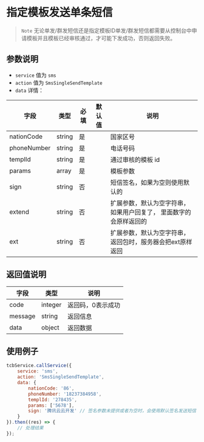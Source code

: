 # 指定模板发送单条短信

> `Note` 无论单发/群发短信还是指定模板ID单发/群发短信都需要从控制台中申请模板并且模板已经审核通过，才可能下发成功，否则返回失败。

## 参数说明

* `service` 值为 `sms`
* `action` 值为 `SmsSingleSendTemplate`
* `data` 详情：

| 字段 | 类型 | 必填 | 默认值 | 说明
| --- | --- | --- | --- | ---
| nationCode | string | 是 | | 国家区号
| phoneNumber | string | 是 | | 电话号码
| templId | string | 是 | | 通过审核的模板 id
| params | array | 是 | | 模板参数
| sign | string | 否 | | 短信签名，如果为空则使用默认的
| extend | string | 否 | | 扩展参数，默认为空字符串，如果用户回复了， 里面数字的会原样返回的
| ext | string | 否 | | 扩展参数，默认为空字符串，返回包时，服务器会把ext原样返回


## 返回值说明

 字段 | 类型 | 说明
| --- | --- | ---
| code | integer | 返回码，0表示成功
| message | string | 返回信息
| data | object | 返回数据

## 使用例子

```js
tcbService.callService({
    service: 'sms',
    action: 'SmsSingleSendTemplate',
    data: {
        nationCode: '86',
        phoneNumber: '18237384958',
        templId: '278435',
        params: ['5678'],
        sign: '腾讯云云开发' // 签名参数未提供或者为空时，会使用默认签名发送短信
    }
}).then((res) => {
    // 处理结果
});
```